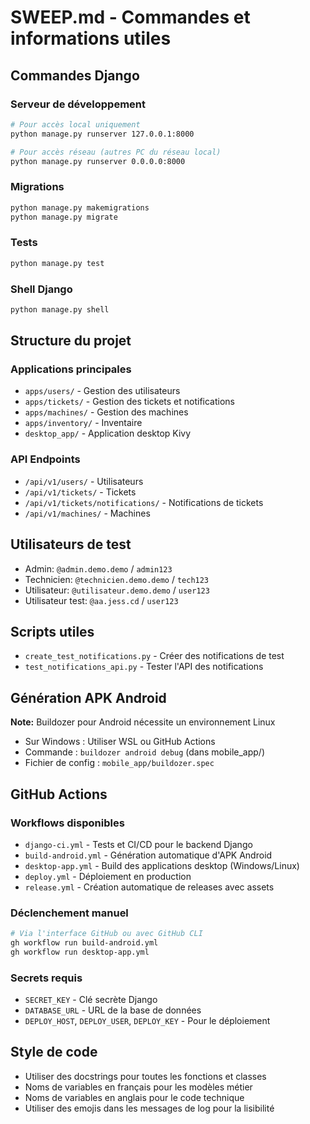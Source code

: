 # SWEEP.md - Commandes et informations utiles

## Commandes Django

### Serveur de développement
```bash
# Pour accès local uniquement
python manage.py runserver 127.0.0.1:8000

# Pour accès réseau (autres PC du réseau local)
python manage.py runserver 0.0.0.0:8000
```

### Migrations
```bash
python manage.py makemigrations
python manage.py migrate
```

### Tests
```bash
python manage.py test
```

### Shell Django
```bash
python manage.py shell
```

## Structure du projet

### Applications principales
- `apps/users/` - Gestion des utilisateurs
- `apps/tickets/` - Gestion des tickets et notifications
- `apps/machines/` - Gestion des machines
- `apps/inventory/` - Inventaire
- `desktop_app/` - Application desktop Kivy

### API Endpoints
- `/api/v1/users/` - Utilisateurs
- `/api/v1/tickets/` - Tickets
- `/api/v1/tickets/notifications/` - Notifications de tickets
- `/api/v1/machines/` - Machines

## Utilisateurs de test
- Admin: `@admin.demo.demo` / `admin123`
- Technicien: `@technicien.demo.demo` / `tech123`
- Utilisateur: `@utilisateur.demo.demo` / `user123`
- Utilisateur test: `@aa.jess.cd` / `user123`

## Scripts utiles
- `create_test_notifications.py` - Créer des notifications de test
- `test_notifications_api.py` - Tester l'API des notifications

## Génération APK Android
**Note:** Buildozer pour Android nécessite un environnement Linux
- Sur Windows : Utiliser WSL ou GitHub Actions
- Commande : `buildozer android debug` (dans mobile_app/)
- Fichier de config : `mobile_app/buildozer.spec`

## GitHub Actions
### Workflows disponibles
- `django-ci.yml` - Tests et CI/CD pour le backend Django
- `build-android.yml` - Génération automatique d'APK Android
- `desktop-app.yml` - Build des applications desktop (Windows/Linux)
- `deploy.yml` - Déploiement en production
- `release.yml` - Création automatique de releases avec assets

### Déclenchement manuel
```bash
# Via l'interface GitHub ou avec GitHub CLI
gh workflow run build-android.yml
gh workflow run desktop-app.yml
```

### Secrets requis
- `SECRET_KEY` - Clé secrète Django
- `DATABASE_URL` - URL de la base de données
- `DEPLOY_HOST`, `DEPLOY_USER`, `DEPLOY_KEY` - Pour le déploiement

## Style de code
- Utiliser des docstrings pour toutes les fonctions et classes
- Noms de variables en français pour les modèles métier
- Noms de variables en anglais pour le code technique
- Utiliser des emojis dans les messages de log pour la lisibilité